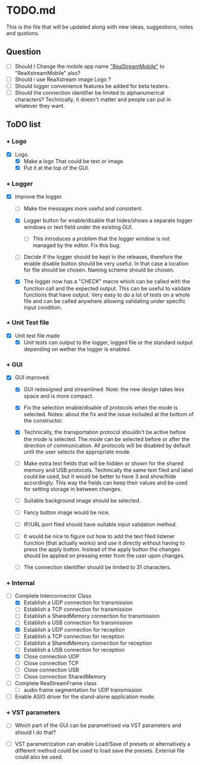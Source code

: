 # TODO.md
This is the file that will be updated along with new ideas, suggestions, notes and qustions.

## Question
- [ ] Should I Change the mobile app name ["ReaStreamMobile"](https://github.com/JessyJP/ReaStreamMobile) to "ReaXstreamMobile" also?
- [ ] Should i use ReaXstream image Logo ?
- [ ] Should logger  convenience features be added for beta testers.
- [ ] Should the connection identifier be limited to alphanumerical characters? Technically, it doesn't matter and people can put in whatever they want. 

## ToDO list

### + Logo
- [x] Logo. 
	- [x] Make a logo That could be text or image. 
	- [x] Put it at the top of the GUI.
	
### + Logger
- [x]  Improve the logger.
	- [ ] Make the messages more useful and consistent.
	- [x] Logger button for enable/disable that hides/shows a 
		  separate logger windows or text field under the existing GUI.
		- [ ] This introduces a problem that the logger window is not managed by the editor. Fix this bug.
	- [ ] Decide if the logger should be kept in the releases, therefore the enable disable button should be very useful.
		  In that case a location for file should be chosen.
		  Naming scheme should be chosen.
		  
	- [x] The logger now has a "_CHECK_" macro which can be called with the function call and the expected output.
		  This can be useful to validate functions that have output. Very easy to do a lot of tests on a whole file and can be called anywhere allowing validating under specific input condition. 
		  
		  
### + Unit Test file
- [x] Unit test file made
	- [x] Unit tests can output to the logger, logged file or the standard output depending on wether the logger is enabled.
		  
### + GUI
- [x] GUI improved.
	- [x] GUI redesigned and streamlined. Note: the new design takes less space and is more compact.
 	- [x] Fix the selection enable/disable of protocols when the mode is selected.
		  Notes: about the fix and the issue included at the bottom of the constructor.
	- [x] Technically, the transportation protocol shouldn't be active before the mode is selected. 
		  The mode can be selected before or after the direction of communication. 
		  All protocols will be disabled by default until the user selects the appropriate mode.
	- [ ] Make extra text fields that will be hidden or shown for the shared memory and USB protocols.
		  Technically the same text filed and label could be used, but it would be better to have 3 and show/hide accordingly. This way the fields can keep their values and be used for setting storage in between changes.
    - [ ] Suitable background image should be selected. 
	- [ ] Fancy button image would be nice. 
	- [ ] IP/URL:port filed should have suitable input validation method.
	- [ ] It would be nice to figure out how to add the text filed listener function (that actually works) and use it directly without having to press the apply button. Instead of the apply button the changes should be applied on pressing enter from the user upon changes.
	- [ ] The connection identifier should be limited to 31 characters.
	

### + Internal
- [ ] Complete Interconnector Class
	- [x] Establish a UDP connection for transmission
	- [ ] Establish a TCP connection for transmission
	- [ ] Establish a SharedMemory connection for transmission
	- [ ] Establish a USB connection for transmission
	- [x] Establish a UDP connection for reception
	- [ ] Establish a TCP connection for reception
	- [ ] Establish a SharedMemory connection for reception
	- [ ] Establish a USB connection for reception
	- [x] Close connection UDP
	- [ ] Close connection TCP
	- [ ] Close connection USB
	- [ ] Close connection SharedMemory
- [ ] Complete ReaStreamFrame class
	- [ ] audio frame segmentation for UDP transmission
	
- [ ] Enable ASIO driver for the stand-alone application mode.
	
### + VST parameters
- [ ] Which part of the GUI can be parametrised via VST parameters and should I do that?
- [ ] VST parametrization can enable Load/Save of presets or alternatively a different method could be used to load save the presets.
	  External file could also be used.

	
	
	